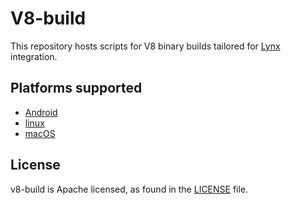 # V8-build 
This repository hosts scripts for V8 binary builds tailored for [Lynx](https://github.com/lynx-family/lynx) integration.

## Platforms supported
- [Android](./.github/workflows/android-release.yml)
- [linux](./.github/workflows/v8-build-linux.yml)
- [macOS](./.github/workflows/v8-build-macos.yml)

## License
v8-build is Apache licensed, as found in the [LICENSE](./LICENSE) file.